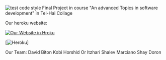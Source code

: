 ![test code style](https://github.com/shayd2110/weatherFinalProject/workflows/test%20code%20style/badge.svg)
Final Project in course "An advanced Topics in software development" in Tel-Hai Collage

Our heroku website: 

[![Our Website in Hroku](https://lh3.googleusercontent.com/7XitLHBIabtKD8nnh5vqzodUR1FhoVfQgrvG0iRTzL0IoE_r32b20_Lr1WUh6EPV_Ptu=s147)](https://weather-final-project.herokuapp.com)

[![Heroku](http://heroku-badge.herokuapp.com/?app=weather-final-project)]

Our Team:
David Biton
Kobi Horshid
Or Itzhari
Shalev Marciano
Shay Doron
